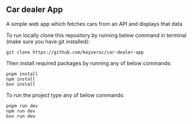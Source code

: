 ## Car dealer App

A simple web app which fetches cars from an API and displays that data

To run locally clone this repository by running below command in terminal (make sure you have git installed):
```
git clone https://github.com/keyzeroc/car-dealer-app
```

Then install required packages by running any of below commands:
```
pnpm install
npm install
bun install
```

To run the project type any of below commands:
```
pnpm run dev
npm run dev
bun run dev
```
